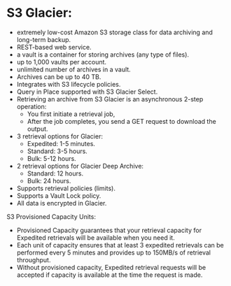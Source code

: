 # S3 Glacier:
- extremely low-cost Amazon S3 storage class for data archiving and long-term backup. 
- REST-based web service. 
- a vault is a container for storing archives (any type of files).
- up to 1,000 vaults per account.
- unlimited number of archives in a vault.
- Archives can be up to 40 TB.
- Integrates with S3 lifecycle policies.
- Query in Place supported with S3 Glacier Select. 
- Retrieving an archive from S3 Glacier is an asynchronous 2-step operation:
	- You first initiate a retrieval job,
	- After the job completes, you send a GET request to download the output. 
- 3 retrieval options for Glacier:
	- Expedited: 1-5 minutes.
	- Standard: 3-5 hours.
	- Bulk: 5-12 hours.
- 2 retrieval options for Glacier Deep Archive:
	- Standard: 12 hours.
	- Bulk: 24 hours.
- Supports retrieval policies (limits).
- Supports a Vault Lock policy.
- All data is encrypted in Glacier.


S3 Provisioned Capacity Units:
- Provisioned Capacity guarantees that your retrieval capacity for Expedited retrievals will be available when you need it. 
- Each unit of capacity ensures that at least 3 expedited retrievals can be performed every 5 minutes and provides up to 150MB/s of retrieval throughput. 
- Without provisioned capacity, Expedited retrieval requests will be accepted if capacity is available at the time the request is made. 
